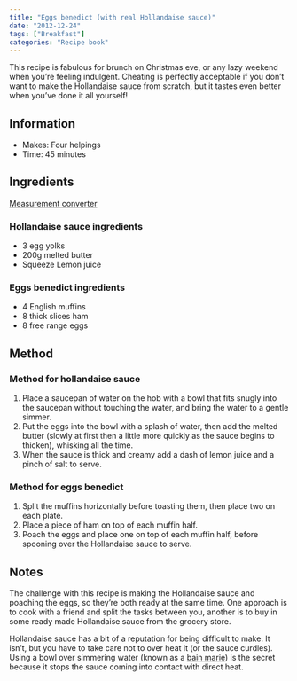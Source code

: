 ```yaml
---
title: "Eggs benedict (with real Hollandaise sauce)"
date: "2012-12-24"
tags: ["Breakfast"]
categories: "Recipe book"
---
```


This recipe is fabulous for brunch on Christmas eve, or any lazy weekend when you’re feeling indulgent. Cheating is perfectly acceptable if you don’t want to make the Hollandaise sauce from scratch, but it tastes even better when you’ve done it all yourself!

## Information

* Makes: Four helpings
* Time: 45 minutes

## Ingredients

[Measurement converter](https://www.unitconverters.net/)

### Hollandaise sauce ingredients

* 3 egg yolks
* 200g melted butter
* Squeeze Lemon juice

### Eggs benedict ingredients

* 4 English muffins
* 8 thick slices ham
* 8 free range eggs

## Method

### Method for hollandaise sauce

1. Place a saucepan of water on the hob with a bowl that fits snugly into the saucepan without touching the water, and bring the water to a gentle simmer.
2. Put the eggs into the bowl with a splash of water, then add the melted butter (slowly at first then a little more quickly as the sauce begins to thicken), whisking all the time.
3. When the sauce is thick and creamy add a dash of lemon juice and a pinch of salt to serve.

### Method for eggs benedict

1. Split the muffins horizontally before toasting them, then place two on each plate.
2. Place a piece of ham on top of each muffin half.
3. Poach the eggs and place one on top of each muffin half, before spooning over the Hollandaise sauce to serve.

## Notes

The challenge with this recipe is making the Hollandaise sauce and poaching the eggs, so they’re both ready at the same time. One approach is to cook with a friend and split the tasks between you, another is to buy in some ready made Hollandaise sauce from the grocery store.

Hollandaise sauce has a bit of a reputation for being difficult to make. It isn’t, but you have to take care not to over heat it (or the sauce curdles). Using a bowl over simmering water (known as a [bain marie](https://en.wikipedia.org/wiki/Bain-marie)) is the secret because it stops the sauce coming into contact with direct heat.
